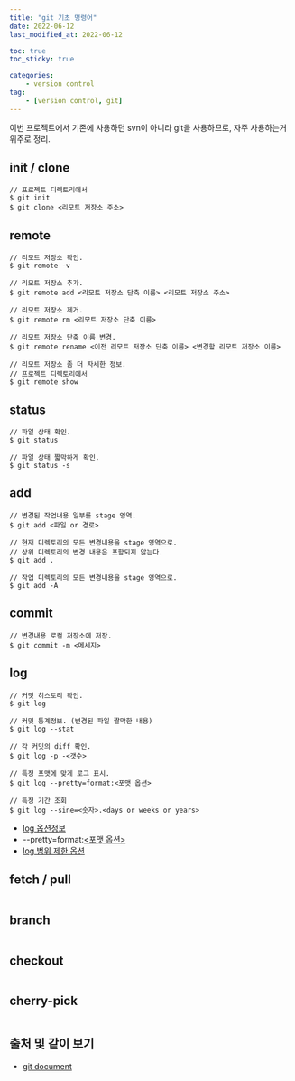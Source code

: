 ```yaml
---
title: "git 기초 명령어"
date: 2022-06-12
last_modified_at: 2022-06-12

toc: true
toc_sticky: true

categories:
    - version control
tag:
    - [version control, git]
---
```


이번 프로젝트에서 기존에 사용하던 svn이 아니라 git을 사용하므로, 자주 사용하는거 위주로 정리.

## init / clone
```
// 프로젝트 디렉토리에서
$ git init
$ git clone <리모트 저장소 주소>
```
## remote
```
// 리모트 저장소 확인.
$ git remote -v

// 리모트 저장소 추가.
$ git remote add <리모트 저장소 단축 이름> <리모트 저장소 주소> 

// 리모트 저장소 제거.
$ git remote rm <리모트 저장소 단축 이름>

// 리모트 저장소 단축 이름 변경.
$ git remote rename <이전 리모트 저장소 단축 이름> <변경할 리모트 저장소 이름>

// 리모트 저장소 좀 더 자세한 정보.
// 프로젝트 디렉토리에서
$ git remote show
```
## status
```
// 파일 상태 확인.
$ git status

// 파일 상태 짧막하게 확인.
$ git status -s
```
## add
```
// 변경된 작업내용 일부를 stage 영역.
$ git add <파일 or 경로>

// 현재 디렉토리의 모든 변경내용을 stage 영역으로.
// 상위 디렉토리의 변경 내용은 포함되지 않는다.
$ git add .

// 작업 디렉토리의 모든 변경내용을 stage 영역으로.
$ git add -A
```
## commit
```
// 변경내용 로컬 저장소에 저장.
$ git commit -m <메세지>
```
## log
```
// 커밋 히스토리 확인.
$ git log

// 커밋 통계정보. (변경된 파일 짤막한 내용)
$ git log --stat

// 각 커밋의 diff 확인.
$ git log -p -<갯수>

// 특정 포맷에 맞게 로그 표시.
$ git log --pretty=format:<포맷 옵션>

// 특정 기간 조회
$ git log --sine=<숫자>.<days or weeks or years>
```
 - <a href="https://git-scm.com/book/ko/v2/ch00/log_options">log 옵션정보</a>
 - --pretty=format:<a href="https://git-scm.com/book/ko/v2/ch00/pretty_format"><포맷 옵션></a>
 - <a href="https://git-scm.com/book/ko/v2/ch00/log_options">log 범위 제한 옵션</a>
## fetch / pull
```
```
## branch
```
```
## checkout
```
```
## cherry-pick
```
```
## 출처 및 같이 보기
 - <a href="https://git-scm.com/book/ko/v2/">git document</a>